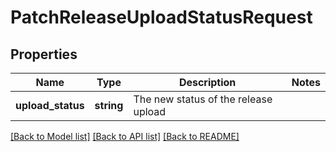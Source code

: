 # PatchReleaseUploadStatusRequest

## Properties
Name | Type | Description | Notes
------------ | ------------- | ------------- | -------------
**upload_status** | **string** | The new status of the release upload | 

[[Back to Model list]](../README.md#documentation-for-models) [[Back to API list]](../README.md#documentation-for-api-endpoints) [[Back to README]](../README.md)


